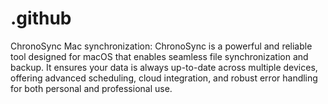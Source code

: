 # .github
ChronoSync Mac synchronization: ChronoSync is a powerful and reliable tool designed for macOS that enables seamless file synchronization and backup. It ensures your data is always up-to-date across multiple devices, offering advanced scheduling, cloud integration, and robust error handling for both personal and professional use.
